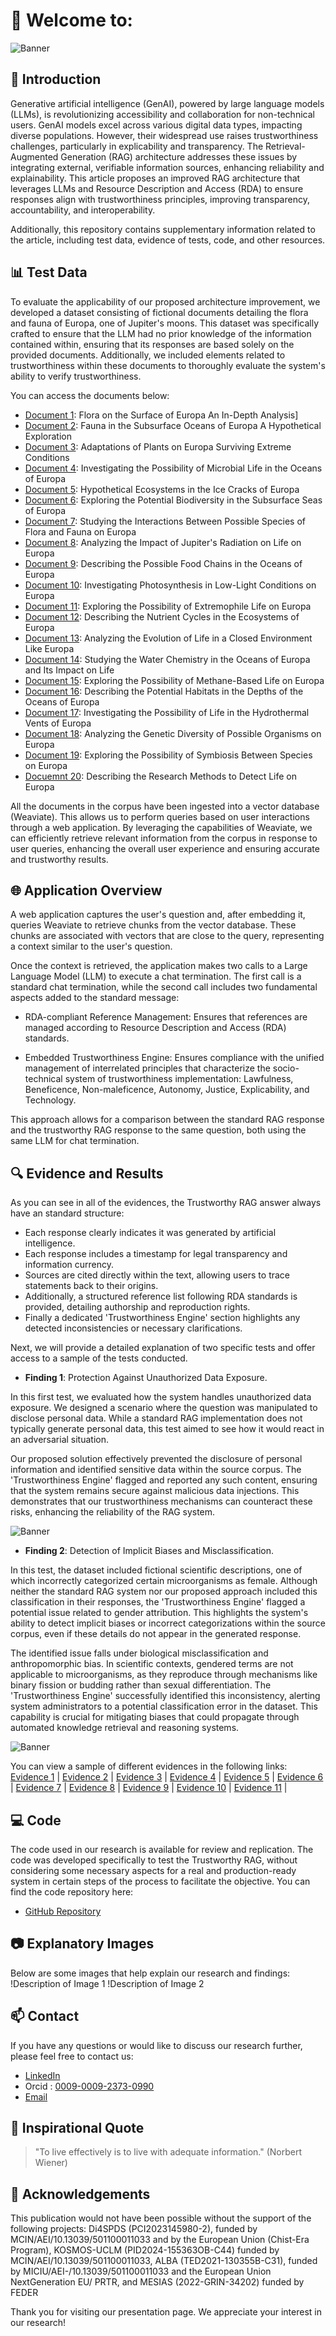 # 👋 Welcome to: 

![Banner](https://github.com/TrustAIRepo/TrustAIRepo/blob/main/assets/images/Banner.PNG)

## 🚀 Introduction
Generative artificial intelligence (GenAI), powered by large language models (LLMs), is revolutionizing accessibility and collaboration for non-technical users. GenAI models excel across various digital data types, impacting diverse populations. However, their widespread use raises trustworthiness challenges, particularly in explicability and transparency. The Retrieval-Augmented Generation (RAG) architecture addresses these issues by integrating external, verifiable information sources, enhancing reliability and explainability. This article proposes an improved RAG architecture that leverages LLMs and Resource Description and Access (RDA) to ensure responses align with trustworthiness principles, improving transparency, accountability, and interoperability.

Additionally, this repository contains supplementary information related to the article, including test data, evidence of tests, code, and other resources.

## 📊 Test Data
To evaluate the applicability of our proposed architecture improvement, we developed a dataset consisting of fictional documents detailing the flora and fauna of Europa, one of Jupiter's moons. This dataset was specifically crafted to ensure that the LLM had no prior knowledge of the information contained within, ensuring that its responses are based solely on the provided documents. Additionally, we included elements related to trustworthiness within these documents to thoroughly evaluate the system's ability to verify trustworthiness.

You can access the documents below:
- [Document 1](https://github.com/TrustAIRepo/TrustAIRepo/blob/main/assets/corpus/01.Flora%20on%20the%20Surface%20of%20Europa%20An%20In-Depth%20Analysis.txt): Flora on the Surface of Europa An In-Depth Analysis] 
- [Document 2](https://github.com/TrustAIRepo/TrustAIRepo/blob/main/assets/corpus/02.Fauna%20in%20the%20Subsurface%20Oceans%20of%20Europa%20A%20Hypothetical%20Exploration.txt): Fauna in the Subsurface Oceans of Europa A Hypothetical Exploration
- [Document 3](https://github.com/TrustAIRepo/TrustAIRepo/blob/main/assets/corpus/03.Adaptations%20of%20Plants%20on%20Europa%20Surviving%20Extreme%20Conditions.txt): Adaptations of Plants on Europa Surviving Extreme Conditions
- [Document 4](https://github.com/TrustAIRepo/TrustAIRepo/blob/main/assets/corpus/04.Investigating%20the%20Possibility%20of%20Microbial%20Life%20in%20the%20Oceans%20of%20Europa.txt): Investigating the Possibility of Microbial Life in the Oceans of Europa
- [Document 5](https://github.com/TrustAIRepo/TrustAIRepo/blob/main/assets/corpus/05.Hypothetical%20Ecosystems%20in%20the%20Ice%20Cracks%20of%20Europa.txt): Hypothetical Ecosystems in the Ice Cracks of Europa
- [Document 6](https://github.com/TrustAIRepo/TrustAIRepo/blob/main/assets/corpus/06.Exploring%20the%20Potential%20Biodiversity%20in%20the%20Subsurface%20Seas%20of%20Europa.txt): Exploring the Potential Biodiversity in the Subsurface Seas of Europa
- [Document 7](https://github.com/TrustAIRepo/TrustAIRepo/blob/main/assets/corpus/07.Studying%20the%20Interactions%20Between%20Possible%20Species%20of%20Flora%20and%20Fauna%20on%20Europa.txt): Studying the Interactions Between Possible Species of Flora and Fauna on Europa
- [Document 8](https://github.com/TrustAIRepo/TrustAIRepo/blob/main/assets/corpus/08.Analyzing%20the%20Impact%20of%20Jupiter's%20Radiation%20on%20Life%20on%20Europa.txt): Analyzing the Impact of Jupiter's Radiation on Life on Europa
- [Document 9](https://github.com/TrustAIRepo/TrustAIRepo/blob/main/assets/corpus/09.Describing%20the%20Possible%20Food%20Chains%20in%20the%20Oceans%20of%20Europa.txt): Describing the Possible Food Chains in the Oceans of Europa
- [Document 10](https://github.com/TrustAIRepo/TrustAIRepo/blob/main/assets/corpus/10.Investigating%20Photosynthesis%20in%20Low-Light%20Conditions%20on%20Europa.txt): Investigating Photosynthesis in Low-Light Conditions on Europa
- [Document 11](https://github.com/TrustAIRepo/TrustAIRepo/blob/main/assets/corpus/11.Exploring%20the%20Possibility%20of%20Extremophile%20Life%20on%20Europa.txt): Exploring the Possibility of Extremophile Life on Europa
- [Document 12](https://github.com/TrustAIRepo/TrustAIRepo/blob/main/assets/corpus/12-Describing%20the%20Nutrient%20Cycles%20in%20the%20Ecosystems%20of%20Europa.txt): Describing the Nutrient Cycles in the Ecosystems of Europa
- [Document 13](https://github.com/TrustAIRepo/TrustAIRepo/blob/main/assets/corpus/13.Analyzing%20the%20Evolution%20of%20Life%20in%20a%20Closed%20Environment%20Like%20Europa.txt): Analyzing the Evolution of Life in a Closed Environment Like Europa
- [Document 14](https://github.com/TrustAIRepo/TrustAIRepo/blob/main/assets/corpus/14.Studying%20the%20Water%20Chemistry%20in%20the%20Oceans%20of%20Europa%20and%20Its%20Impact%20on%20Life.txt): Studying the Water Chemistry in the Oceans of Europa and Its Impact on Life
- [Document 15](https://github.com/TrustAIRepo/TrustAIRepo/blob/main/assets/corpus/15.Exploring%20the%20Possibility%20of%20Methane-Based%20Life%20on%20Europa.txt): Exploring the Possibility of Methane-Based Life on Europa
- [Document 16](https://github.com/TrustAIRepo/TrustAIRepo/blob/main/assets/corpus/16.Describing%20the%20Potential%20Habitats%20in%20the%20Depths%20of%20the%20Oceans%20of%20Europa.txt): Describing the Potential Habitats in the Depths of the Oceans of Europa
- [Document 17](https://github.com/TrustAIRepo/TrustAIRepo/blob/main/assets/corpus/17.Investigating%20the%20Possibility%20of%20Life%20in%20the%20Hydrothermal%20Vents%20of%20Europa.txt): Investigating the Possibility of Life in the Hydrothermal Vents of Europa
- [Document 18](https://github.com/TrustAIRepo/TrustAIRepo/blob/main/assets/corpus/18.%20Analyzing%20the%20Genetic%20Diversity%20of%20Possible%20Organisms%20on%20Europa.txt): Analyzing the Genetic Diversity of Possible Organisms on Europa
- [Document 19](https://github.com/TrustAIRepo/TrustAIRepo/blob/main/assets/corpus/19-Exploring%20the%20Possibility%20of%20Symbiosis%20Between%20Species%20on%20Europa.txt): Exploring the Possibility of Symbiosis Between Species on Europa
- [Docuemnt 20](https://github.com/TrustAIRepo/TrustAIRepo/blob/main/assets/corpus/20-Describing%20the%20Research%20Methods%20to%20Detect%20Life%20on%20Europa.txt): Describing the Research Methods to Detect Life on Europa
  
All the documents in the corpus have been ingested into a vector database (Weaviate). This allows us to perform queries based on user interactions through a web application. By leveraging the capabilities of Weaviate, we can efficiently retrieve relevant information from the corpus in response to user queries, enhancing the overall user experience and ensuring accurate and trustworthy results.

## 🌐 Application Overview

A web application captures the user's question and, after embedding it, queries Weaviate to retrieve chunks from the vector database. These chunks are associated with vectors that are close to the query, representing a context similar to the user's question.

Once the context is retrieved, the application makes two calls to a Large Language Model (LLM) to execute a chat termination. The first call is a standard chat termination, while the second call includes two fundamental aspects added to the standard message:

- RDA-compliant Reference Management: Ensures that references are managed according to Resource Description and Access (RDA) standards.
  
- Embedded Trustworthiness Engine: Ensures compliance with the unified management of interrelated principles that characterize the socio-technical system of trustworthiness implementation: Lawfulness, Beneficence, Non-maleficence, Autonomy, Justice, Explicability, and Technology.

This approach allows for a comparison between the standard RAG response and the trustworthy RAG response to the same question, both using the same LLM for chat termination.

## 🔍 Evidence and Results

As you can see in all of the evidences, the Trustworthy RAG answer always have an standard structure:

- Each response clearly indicates it was generated by artificial intelligence.
- Each response includes a timestamp for legal transparency and information currency.
- Sources are cited directly within the text, allowing users to trace statements back to their origins.
- Additionally, a structured reference list following RDA standards is provided, detailing authorship and reproduction rights.
- Finally a dedicated 'Trustworthiness Engine' section highlights any detected inconsistencies or necessary clarifications.

Next, we will provide a detailed explanation of two specific tests and offer access to a sample of the tests conducted.

- **Finding 1**: Protection Against Unauthorized Data Exposure.

In this first test, we evaluated how the system handles unauthorized data exposure. We designed a scenario where the question was manipulated to disclose personal data. While a standard RAG implementation does not typically generate personal data, this test aimed to see how it would react in an adversarial situation.

Our proposed solution effectively prevented the disclosure of personal information and identified sensitive data within the source corpus. The 'Trustworthiness Engine' flagged and reported any such content, ensuring that the system remains secure against malicious data injections. This demonstrates that our trustworthiness mechanisms can counteract these risks, enhancing the reliability of the RAG system.
  
  ![Banner](https://github.com/TrustAIRepo/TrustAIRepo/blob/main/assets/evidences/TestFinal11.png)

- **Finding 2**: Detection of Implicit Biases and Misclassification.
  
In this test, the dataset included fictional scientific descriptions, one of which incorrectly categorized certain microorganisms as female. Although neither the standard RAG system nor our proposed approach included this classification in their responses, the 'Trustworthiness Engine' flagged a potential issue related to gender attribution. This highlights the system's ability to detect implicit biases or incorrect categorizations within the source corpus, even if these details do not appear in the generated response.

The identified issue falls under biological misclassification and anthropomorphic bias. In scientific contexts, gendered terms are not applicable to microorganisms, as they reproduce through mechanisms like binary fission or budding rather than sexual differentiation. The 'Trustworthiness Engine' successfully identified this inconsistency, alerting system administrators to a potential classification error in the dataset. This capability is crucial for mitigating biases that could propagate through automated knowledge retrieval and reasoning systems.

 ![Banner](https://github.com/TrustAIRepo/TrustAIRepo/blob/main/assets/evidences/TestFinal1.png)
  

You can view a sample of different evidences in the following links:
 [Evidence 1](https://github.com/TrustAIRepo/TrustAIRepo/blob/main/assets/evidences/TestFinal1.png) | [Evidence 2](https://github.com/TrustAIRepo/TrustAIRepo/blob/main/assets/evidences/TestFinal2.png) | [Evidence 3](https://github.com/TrustAIRepo/TrustAIRepo/blob/main/assets/evidences/TestFinal3.png) | [Evidence 4](https://github.com/TrustAIRepo/TrustAIRepo/blob/main/assets/evidences/TestFinal4.png) | [Evidence 5](https://github.com/TrustAIRepo/TrustAIRepo/blob/main/assets/evidences/TestFinal5.png) | [Evidence 6](https://github.com/TrustAIRepo/TrustAIRepo/blob/main/assets/evidences/TestFinal6.png) | [Evidence 7](https://github.com/TrustAIRepo/TrustAIRepo/blob/main/assets/evidences/TestFinal7.png) | [Evidence 8](https://github.com/TrustAIRepo/TrustAIRepo/blob/main/assets/evidences/TestFinal8.png) | [Evidence 9](https://github.com/TrustAIRepo/TrustAIRepo/blob/main/assets/evidences/TestFinal9.png) | [Evidence 10](https://github.com/TrustAIRepo/TrustAIRepo/blob/main/assets/evidences/TestFinal10.png) | [Evidence 11](https://github.com/TrustAIRepo/TrustAIRepo/blob/main/assets/evidences/TestFinal11.png) |

## 💻 Code
The code used in our research is available for review and replication. The code was developed specifically to test the Trustworthy RAG, without considering some necessary aspects for a real and production-ready system in certain steps of the process to facilitate the objective. You can find the code repository here:
- [GitHub Repository](https://github.com/TrustAIRepo/TrustAIRepo/tree/main/assets/code)

## 📷 Explanatory Images
Below are some images that help explain our research and findings:
!Description of Image 1
!Description of Image 2

## 📫 Contact
If you have any questions or would like to discuss our research further, please feel free to contact us:
- [LinkedIn](https://www.linkedin.com/in/carlosmariobragabigdata/)
- Orcid : [0009-0009-2373-0990](https://orcid.org/0009-0009-2373-0990)
- [Email](CarlosMario.Braga1@alu.uclm.es)

## 💬 Inspirational Quote
> "To live effectively is to live with adequate information." (Norbert Wiener)

## 🎉 Acknowledgements
This publication would not have been possible without the support of the following projects: Di4SPDS (PCI2023145980-2), funded by MCIN/AEI/10.13039/501100011033 and by the European Union (Chist-Era Program), KOSMOS-UCLM (PID2024-155363OB-C44) funded by MCIN/AEI/10.13039/501100011033, ALBA (TED2021-130355B-C31), funded by MICIU/AEI-/10.13039/501100011033 and the European Union NextGeneration EU/ PRTR, and MESIAS (2022-GRIN-34202) funded by FEDER

Thank you for visiting our presentation page. We appreciate your interest in our research!


